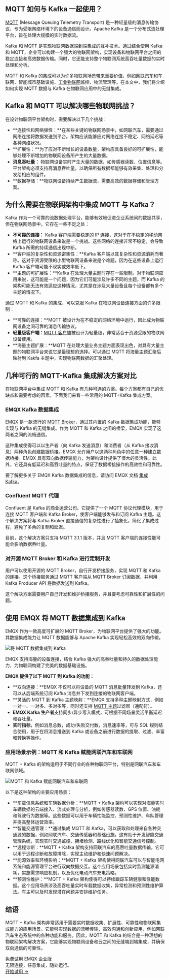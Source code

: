 ## MQTT 如何与 Kafka 一起使用？

[MQTT](https://www.emqx.com/zh/blog/the-easiest-guide-to-getting-started-with-mqtt) (Message Queuing Telemetry Transport) 是一种轻量级的消息传输协议，专为受限网络环境下的设备通信而设计。Apache Kafka 是一个分布式流处理平台，旨在处理大规模的实时数据流。

Kafka 和 MQTT 是实现物联网数据端到端集成的互补技术。通过结合使用 Kafka 和 MQTT，企业可以构建一个强大的物联网架构，实现设备和物联网平台之间的稳定连接和高效数据传输。同时，它还能支持整个物联网系统高吞吐量数据的实时处理和分析。

MQTT 和 Kafka 的集成可以为许多物联网场景带来重要价值，例如[网联汽车](https://www.emqx.com/zh/blog/connected-cars-and-automotive-connectivity-all-you-need-to-know)和车联网、智能城市基础设施、[工业物联网](https://www.emqx.com/zh/blog/iiot-explained-examples-technologies-benefits-and-challenges)监控、物流管理等。在本文中，我们将介绍如何实现 MQTT 数据与 Kafka 在物联网应用中的无缝集成。

## Kafka 和 MQTT 可以解决哪些物联网挑战？

在设计物联网平台架构时，需要解决以下几个挑战：

- **连接性和网络弹性：**在某些关键的物联网场景中，如网联汽车，需要通过网络连接将数据发送到平台。架构应该能够应对网络连接不稳定、网络延迟等各种网络状况。
- **扩展性：**为了应对不断增长的设备数量，架构应具备良好的可扩展性，能够处理不断增加的物联网设备所产生的大量数据。
- **消息吞吐量：** 物联网设备实时产生大量的数据，如传感器读数、位置信息等。平台架构必须支持高消息吞吐量，以确保所有数据都能够有效采集、处理和分发给相应的组件。
- **数据存储：**物联网设备持续产生数据流，需要高效的数据存储和管理方案。

## 为什么需要在物联网架构中集成 MQTT 与 Kafka？

Kafka 作为一个可靠的流数据处理平台，能够有效地促进企业系统间的数据共享，但在物联网场景中，它存在一些不足之处：

- **不可靠的连接：** Kafka 客户端需要稳定的 IP 连接，这对于在不稳定的移动网络上运行的物联网设备来说是一个挑战。这些网络的连接非常不稳定，会导致 Kafka 所需的持续通信出现中断。
- **客户端的复杂性和资源密集性：**Kafka 客户端以其复杂性和资源消耗而著称。这对于资源受限的小型物联网设备来说是个难题，因为在这些设备上运行 Kafka 客户端可能不现实或效率低下。
- **主题的可扩展性：**Kafka 在处理大量主题时存在一些限制。对于物联网应用来说，这可能是一个问题，因为它们可能涉及许多不同的主题，而 Kafka 的架构可能无法有效适应这种情况，尤其是在涉及大量设备且每个设备都有多个主题的情况下。

通过 MQTT 和 Kafka 的集成，可以克服 Kafka 在物联网设备连接方面的许多限制：

- **可靠的连接：**MQTT 被设计为在不稳定的网络环境中运行，因此成为物联网设备之间可靠的消息传输协议。
- **轻量级客户端：**[MQTT 客户端](https://www.emqx.com/zh/blog/mqtt-client-tools)被设计为轻量级，非常适合于资源受限的物联网设备使用。
- **海量主题扩展：**MQTT 在处理大量业务主题方面表现出色，对具有大量主题的物联网平台来说它是最理想的选择。可以通过 MQTT 将海量主题汇聚后映射到 Kakfa 主题中，实现物联网数据的汇聚处理。

## 几种可行的 MQTT-Kafka 集成解决方案对比

在物联网平台中集成 MQTT 和 Kafka 有几种可选的方案。每个方案都有自己的优缺点和需要考虑的因素。下面我们来看一些常用的 MQTT+Kafka 集成方案。

### EMQX Kafka 数据集成

[EMQX](https://www.emqx.io/zh) 是一款流行的 [MQTT Broker](https://www.emqx.com/zh/blog/the-ultimate-guide-to-mqtt-broker-comparison)，通过其内置的 Kafka 数据集成功能，能够实现与 Kafka 的无缝集成。作为 MQTT 和 Kafka 之间的桥梁，EMQX 实现了这两者之间的流畅通信。

这种集成使得可以以生产者（向 Kafka 发送消息）和消费者（从 Kafka 接收消息）两种角色创建数据桥接。EMQX 允许用户以这两种角色中的任意一种建立数据桥接。EMQX 具有双向数据传输能力，为架构设计提供了很大的灵活性。此外，它还具有低延迟和高吞吐量的特点，保证了数据桥接操作的高效性和可靠性。

要了解更多关于 EMQX Kafka 数据集成的信息，请访问 EMQX 文档 [集成 Kafka](https://docs.emqx.com/zh/enterprise/v4.4/rule/bridge_kafka.html)。

### Confluent MQTT 代理

Confluent 是 Kafka 的商业运营公司。它提供了一个 MQTT 协议代理模块，用于连接 MQTT 客户端和 Kafka Broker，使客户端能够发布和订阅 Kafka 主题。这个解决方案将与 Kafka Broker 直接通信的复杂性进行了抽象化，简化了集成过程，避免了多余的复制和延迟。

目前，这个解决方案只支持 MQTT 3.1.1 版本，并且 MQTT 客户端的连接性能可能会影响数据吞吐量。

### 对开源 MQTT Broker 和 Kafka 进行定制开发

用户可以使用开源的 MQTT Broker，自行开发桥接服务，实现 MQTT 和 Kafka 的连接。这个桥接服务通过 MQTT 客户端从 MQTT Broker 订阅数据，并利用 Kafka Producer API 将数据发送到 Kafka。

这个解决方案需要用户自己开发和维护桥接服务，并且要考虑可靠性和扩展性的问题。

## 使用 EMQX 将 MQTT 数据集成到 Kafka

EMQX 作为一款高度可扩展的 MQTT Broker，为物联网平台提供了强大的功能。其数据集成能力让 MQTT 数据能够与 Apache Kafka 实现轻松高效的双向传输。

![将 MQTT 数据集成到 Kafka](https://assets.emqx.com/images/5b982a838b7bb7388ace8fe90500282b.png)

EMQX 支持海量的设备连接，结合 Kafka 强大的高吞吐量和持久的数据处理能力，为物联网构建了完美的数据基础设施。

**EMQX 提供了以下 MQTT 到 Kafka 的功能：**

- **双向连接：**EMQX 不仅可以将设备的 MQTT 消息批量转发到 Kafka，还可以从后端系统订阅 Kafka 消息并下发到连接的物联网客户端。
- **灵活的 MQTT 到 Kafka 主题映射：**EMQX 支持多种主题映射方式，例如一对一、一对多、多对多等，同时还支持 [MQTT 主题](https://www.emqx.com/zh/blog/advanced-features-of-mqtt-topics)过滤器（通配符）。
- **EMQX Kafka 生产者**支持同步/异步写入模式，可根据不同场景灵活平衡延迟和吞吐量。
- **实时指标**，例如消息总数，成功/失败交付数，消息速率等，可与 SQL 规则结合使用，用于在将消息推送到 Kafka 或设备之前进行数据的提取、过滤、丰富和转换等操作。

### 应用场景示例：MQTT 和 Kafka 赋能网联汽车和车联网

MQTT + Kafka 的架构适用于不同行业的各种物联网平台，特别是网联汽车和车联网领域。

![MQTT 和 Kafka 赋能网联汽车和车联网](https://assets.emqx.com/images/2ffab2dcda85974f221d815acd9a5972.png)

以下是这种架构的主要应用场景：

- **车载信息系统和车辆数据分析：**MQTT + Kafka 架构可以实现对海量实时车辆数据的云端接入、流式处理与分析，例如传感器读数、GPS 位置、油耗和驾驶行为数据等。这些数据可以用于车辆性能监控、预测性维护、车队管理并提高整体运营效率。
- **智能交通管理：**通过集成 MQTT 和 Kafka，可以获取和处理来自各种交通源的数据，例如网联汽车、交通传感器和基础设施。这有助于开发智能交通管理系统，实现实时交通监控、拥堵检测、路线优化和智能交通信号控制。
- **远程诊断：**MQTT + Kafka 架构支持网联汽车的高吞吐量数据传输。它可以用于远程诊断和故障排除，实现主动维护和快速问题解决。
- **能源效率和环境影响：**MQTT + Kafka 架构使得网联汽车可以与智能电网系统和能源管理平台进行双向数据交互。这个应用场景包括实时监测能源消耗，实施需求响应机制，以及优化电动汽车充电策略。
- **预测性维护：**MQTT + Kafka 架构使得可以持续跟踪车辆健康和性能数据。这个应用场景涉及高吞吐量实时车载数据收集，异常检测和预测性维护算法。车主可以及时发现潜在问题并安排维护任务。

## 结语

MQTT + Kafka 架构非常适用于需要实时数据收集、扩展性、可靠性和物联网集成能力的应用场景。它能够实现数据的流畅传输、高效沟通和创新应用，例如网联汽车生态系统中的各种功能和服务。因此，MQTT 和 Kafka 的结合是一种理想的物联网架构解决方案，它能够实现物联网设备和云之间的无缝端到端集成，并确保双向通信的可靠性。



<section class="promotion">
    <div>
        免费试用 EMQX 企业版
            <div class="is-size-14 is-text-normal has-text-weight-normal">无限连接，任意集成，随处运行。</div>
    </div>
    <a href="https://www.emqx.com/zh/try?product=enterprise" class="button is-gradient px-5">开始试用 →</a>
</section>
